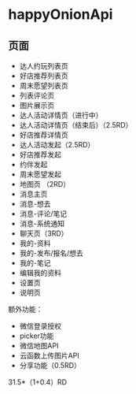 # happyOnionApi

## 页面
- 达人约玩列表页
- 好店推荐列表页
- 周末愿望列表页
- 列表评论页
- 图片展示页
- 达人活动详情页（进行中）
- 达人活动详情页（结束后）（2.5RD）
- 好店推荐详情页
- 达人活动发起（2.5RD）
- 好店推荐发起
- 约伴发起
- 周末愿望发起
- 地图页 （2RD）
- 消息主页
- 消息-想去
- 消息-评论/笔记
- 消息-系统通知
- 聊天页（3RD）
- 我的-资料
- 我的-发布/报名/想去
- 我的-笔记
- 编辑我的资料
- 设置页
- 说明页

额外功能：
- 微信登录授权
- picker功能
- 微信地图API
- 云函数上传图片API
- 分享功能（0.5RD）

31.5*（1+0.4）RD